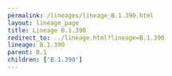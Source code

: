 ```yaml
---
permalink: /lineages/lineage_B.1.390.html
layout: lineage_page
title: Lineage B.1.390
redirect_to: ../lineage.html?lineage=B.1.390
lineage: B.1.390
parent: B.1
children: ['B.1.390']
---
```


